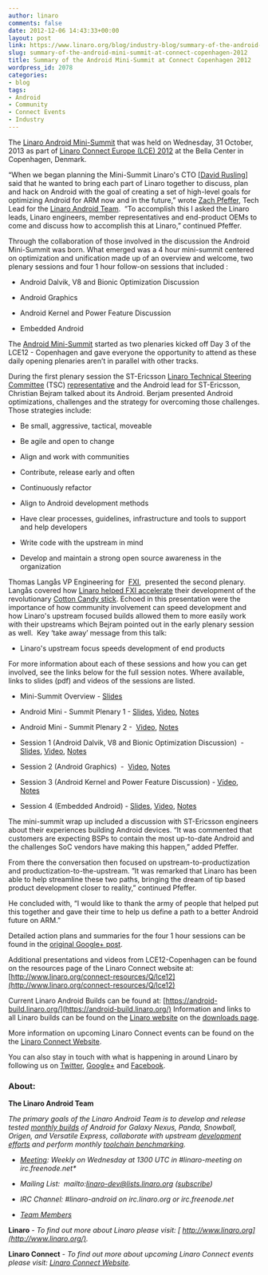 ```yaml
---
author: linaro
comments: false
date: 2012-12-06 14:43:33+00:00
layout: post
link: https://www.linaro.org/blog/industry-blog/summary-of-the-android-mini-summit-at-connect-copenhagen-2012/
slug: summary-of-the-android-mini-summit-at-connect-copenhagen-2012
title: Summary of the Android Mini-Summit at Connect Copenhagen 2012
wordpress_id: 2078
categories:
- blog
tags:
- Android
- Community
- Connect Events
- Industry
---
```


The [Linaro Android Mini-Summit](http://summit.linaro.org/lce12/track/linaro-mini-summit/) that was held on Wednesday, 31 October, 2013 as part of [Linaro Connect Europe (LCE) 2012](http://connect.linaro.org/events/event/lce12-copenhagen/) at the Bella Center in Copenhagen, Denmark.

“When we began planning the Mini-Summit Linaro's CTO [[David Rusling](http://www.linaro.org/linux-on-arm/meet-the-team/david-a-rusling/)] said that he wanted to bring each part of Linaro together to discuss, plan and hack on Android with the goal of creating a set of high-level goals for optimizing Android for ARM now and in the future,” wrote [Zach Pfeffer](http://www.linaro.org/linux-on-arm/meet-the-team/zach-pfeffer/), Tech Lead for the [Linaro Android Team](http://www.linaro.org/linux-on-arm/meet-the-team/android).  “To accomplish this I asked the Linaro leads, Linaro engineers, member representatives and end-product OEMs to come and discuss how to accomplish this at Linaro,” continued Pfeffer.

Through the collaboration of those involved in the discussion the Android Mini-Summit was born. What emerged was a 4 hour mini-summit centered on optimization and unification made up of an overview and welcome, two plenary sessions and four 1 hour follow-on sessions that included :




  * Android Dalvik, V8 and Bionic Optimization Discussion


  * Android Graphics


  * Android Kernel and Power Feature Discussion


  * Embedded Android


The [Android Mini-Summit](http://summit.linaro.org/lce12/meeting/20937/android-mini-summit-1/) started as two plenaries kicked off Day 3 of the LCE12 - Copenhagen and gave everyone the opportunity to attend as these daily opening plenaries aren’t in parallel with other tracks.

During the first plenary session the ST-Ericsson [Linaro Technical Steering Committee](http://www.linaro.org/linaro-blog/2012/12/03/how-linaros-technical-steering-committee-works/) (TSC) [representative](http://www.linaro.org/linux-on-arm/steering-committee) and the Android lead for ST-Ericsson, Christian Bejram talked about its Android. Berjam presented Android optimizations, challenges and the strategy for overcoming those challenges. Those strategies include:




  * Be small, aggressive, tactical, moveable


  * Be agile and open to change


  * Align and work with communities


  * Contribute, release early and often


  * Continuously refactor


  * Align to Android development methods


  * Have clear processes, guidelines, infrastructure and tools to support and help developers


  * Write code with the upstream in mind


  * Develop and maintain a strong open source awareness in the organization


Thomas Langås VP Engineering for  [FXI](http://www.fxitech.com/),  presented the second plenary. Langås covered how [Linaro helped FXI accelerate](http://www.linaro.org/linaro-blog/2012/02/29/linaro-sweetens-cotton-candys-success/) their development of the revolutionary [Cotton Candy stick](http://www.fxitech.com/products/). Echoed in this presentation were the importance of how community involvement can speed development and how Linaro's upstream focused builds allowed them to more easily work with their upstreams which Bejram pointed out in the early plenary session as well.  Key ‘take away’ message from this talk:




  * Linaro's upstream focus speeds development of end products


For more information about each of these sessions and how you can get involved, see the links below for the full session notes. Where available, links to slides (pdf) and videos of the sessions are listed.


  * Mini-Summit Overview - [Slides](http://www.linaro.org/documents/download/9ada1053d8919fd274a5294d6d41068e509a6d2d51a94)


  * Android Mini - Summit Plenary 1 - [Slides](http://www.linaro.org/documents/download/895242deb08a865bb8b477e1d9701a3d509a6e5453f47), [Video](https://www.youtube.com/watch?v=35DR2JRBfxA), [Notes](http://summit.linaro.org/lce12/meeting/20941/android-plenary-tuesday-1/)


  * Android Mini - Summit Plenary 2 -  [Video](https://www.youtube.com/watch?v=35DR2JRBfxA), [Notes](http://summit.linaro.org/lce12/meeting/20942/android-plenary-tuesday-2/)


  * Session 1 (Android Dalvik, V8 and Bionic Optimization Discussion)  - [Slides](http://www.linaro.org/documents/download/751895faa105bc379472e3bb48e4038d508fd924d1b10), [Video](https://www.youtube.com/watch?v=R4GGv2fezEY), [Notes](http://summit.linaro.org/lce12/meeting/20937/android-mini-summit-1/)


  * Session 2 (Android Graphics)  -  [Video](https://www.youtube.com/watch?v=R4GGv2fezEY), [Notes](http://summit.linaro.org/lce12/meeting/21339/android-mini-summit-2/)


  * Session 3 (Android Kernel and Power Feature Discussion) - [Video](https://www.youtube.com/watch?v=BrfF-jaFLpI), [Notes](http://summit.linaro.org/lce12/meeting/21340/android-mini-summit-3/)


  * Session 4 (Embedded Android) - [Slides](http://www.linaro.org/documents/download/2973c6b616f327a92dfe2200cef74fdc509a6fabe94d1), [Video](https://www.youtube.com/watch?v=BrfF-jaFLpI), [Notes](http://summit.linaro.org/lce12/meeting/21341/android-mini-summit-4/)


The mini-summit wrap up included a discussion with ST-Ericsson engineers about their experiences building Android devices. “It was commented that customers are expecting BSPs to contain the most up-to-date Android and the challenges SoC vendors have making this happen,” added Pfeffer.

From there the conversation then focused on upstream-to-productization and productization-to-the-upstream. ”It was remarked that Linaro has been able to help streamline these two paths, bringing the dream of tip based product development closer to reality,” continued Pfeffer.

He concluded with, “I would like to thank the army of people that helped put this together and gave their time to help us define a path to a better Android future on ARM.”

Detailed action plans and summaries for the four 1 hour sessions can be found in the [original Google+ post](https://plus.google.com/u/0/104422661029399872488/posts/ecAFcJQZWaa).

Additional presentations and videos from LCE12-Copenhagen can be found on the resources page of the Linaro Connect website at: [http://www.linaro.org/connect-resources/Q/lce12](http://www.linaro.org/connect-resources/Q/lce12)

Current Linaro Android Builds can be found at: [https://android-build.linaro.org/](https://android-build.linaro.org/) Information and links to all Linaro builds can be found on the [Linaro website](http://www.linaro.org/) on the [downloads page](http://www.linaro.org/downloads/).

More information on upcoming Linaro Connect events can be found on the the [Linaro Connect Website](http://connect.linaro.org/).

You can also stay in touch with what is happening in around Linaro by following us on [Twitter](https://twitter.com/LinaroOrg), [Google+](https://plus.google.com/112814496864921562564/posts) and [Facebook](https://www.facebook.com/LinaroOrg).


### About:


**The Linaro Android Team**

_The primary goals of the Linaro Android Team is to develop and release tested [monthly builds](http://releases.linaro.org/) of Android for Galaxy Nexus, Panda, Snowball, Origen, and Versatile Express, collaborate with upstream [development efforts](https://wiki.linaro.org/Platform/Android/UpstreamWork) and perform monthly [toolchain benchmarking](https://wiki.linaro.org/Platform/Android/AndroidToolchainBenchmarking)._




  * _[Meeting](https://wiki.linaro.org/Platform/Android/Meetings): Weekly on Wednesday at 1300 UTC in #linaro-meeting on irc.freenode.net*_


  * _Mailing List:  mailto:linaro-dev@lists.linaro.org ([subscribe](http://lists.linaro.org/mailman/listinfo/linaro-dev))_


  * _IRC Channel: #linaro-android on irc.linaro.org or irc.freenode.net_


  * _[Team Members](http://www.linaro.org/linux-on-arm/meet-the-team/android)_


**Linaro** - _To find out more about Linaro please visit: [ http://www.linaro.org](http://www.linaro.org/)._

**Linaro Connect** - _To find out more about upcoming Linaro Connect events please visit: [ Linaro Connect Website](http://connect.linaro.org/)._
